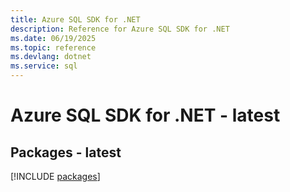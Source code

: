 ```yaml
---
title: Azure SQL SDK for .NET
description: Reference for Azure SQL SDK for .NET
ms.date: 06/19/2025
ms.topic: reference
ms.devlang: dotnet
ms.service: sql
---
```

# Azure SQL SDK for .NET - latest
## Packages - latest
[!INCLUDE [packages](sql-index.md)]